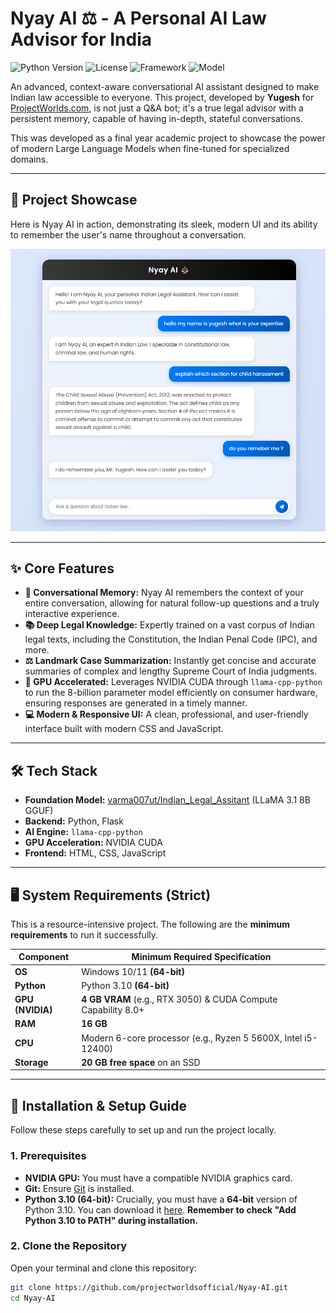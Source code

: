 # Nyay AI ⚖️ - A Personal AI Law Advisor for India

![Python Version](https://img.shields.io/badge/Python-3.10%20(64--bit)-blue)
![License](https://img.shields.io/badge/License-Apache%202.0-green)
![Framework](https://img.shields.io/badge/Framework-Flask-black)
![Model](https://img.shields.io/badge/Model-LLaMA%203.1%20(8B)-orange)

An advanced, context-aware conversational AI assistant designed to make Indian law accessible to everyone. This project, developed by **Yugesh** for [ProjectWorlds.com](https://projectworlds.com/), is not just a Q&A bot; it's a true legal advisor with a persistent memory, capable of having in-depth, stateful conversations.

This was developed as a final year academic project to showcase the power of modern Large Language Models when fine-tuned for specialized domains.

---

## 📸 Project Showcase

Here is Nyay AI in action, demonstrating its sleek, modern UI and its ability to remember the user's name throughout a conversation.

![Nyay AI Showcase](https://raw.githubusercontent.com/projectworldsofficial/Nyay-AI/main/screenshots/1.png)

---

## ✨ Core Features

- **🧠 Conversational Memory:** Nyay AI remembers the context of your entire conversation, allowing for natural follow-up questions and a truly interactive experience.
- **📚 Deep Legal Knowledge:** Expertly trained on a vast corpus of Indian legal texts, including the Constitution, the Indian Penal Code (IPC), and more.
- **⚖️ Landmark Case Summarization:** Instantly get concise and accurate summaries of complex and lengthy Supreme Court of India judgments.
- **🚀 GPU Accelerated:** Leverages NVIDIA CUDA through `llama-cpp-python` to run the 8-billion parameter model efficiently on consumer hardware, ensuring responses are generated in a timely manner.
- **💻 Modern & Responsive UI:** A clean, professional, and user-friendly interface built with modern CSS and JavaScript.

---

## 🛠️ Tech Stack

- **Foundation Model:** [varma007ut/Indian_Legal_Assitant](https://huggingface.co/varma007ut/Indian_Legal_Assitant) (LLaMA 3.1 8B GGUF)
- **Backend:** Python, Flask
- **AI Engine:** `llama-cpp-python`
- **GPU Acceleration:** NVIDIA CUDA
- **Frontend:** HTML, CSS, JavaScript

---

## 🖥️ System Requirements (Strict)

This is a resource-intensive project. The following are the **minimum requirements** to run it successfully.

| Component         | Minimum Required Specification                                  |
|-------------------|-----------------------------------------------------------------|
| **OS**            | Windows 10/11 **(64-bit)**                                      |
| **Python**        | Python 3.10 **(64-bit)**                                        |
| **GPU (NVIDIA)**  | **4 GB VRAM** (e.g., RTX 3050) & CUDA Compute Capability 8.0+    |
| **RAM**           | **16 GB**                                                       |
| **CPU**           | Modern 6-core processor (e.g., Ryzen 5 5600X, Intel i5-12400)   |
| **Storage**       | **20 GB free space** on an SSD                                  |

---

## 🚀 Installation & Setup Guide

Follow these steps carefully to set up and run the project locally.

### 1. Prerequisites
- **NVIDIA GPU:** You must have a compatible NVIDIA graphics card.
- **Git:** Ensure [Git](https://git-scm.com/downloads) is installed.
- **Python 3.10 (64-bit):** Crucially, you must have a **64-bit** version of Python 3.10. You can download it [here](https://www.python.org/downloads/release/python-31011/). **Remember to check "Add Python 3.10 to PATH" during installation.**

### 2. Clone the Repository
Open your terminal and clone this repository:
```bash
git clone https://github.com/projectworldsofficial/Nyay-AI.git
cd Nyay-AI